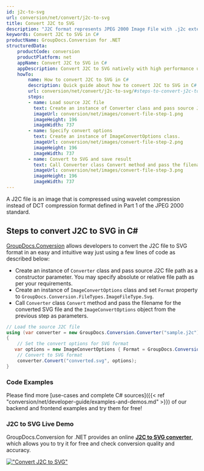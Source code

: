 ```yaml
---
id: j2c-to-svg
url: conversion/net/convert/j2c-to-svg
title: Convert J2C to SVG
description: "J2C format represents JPEG 2000 Image File with .j2c extension. Learn how to convert J2C to SVG file programmatically in C# language using GroupDocs.Conversion for .NET library."
keywords: Convert J2C to SVG in C#
productName: GroupDocs.Conversion for .NET
structuredData:
    productCode: conversion
    productPlatform: net
    appName: Convert J2C to SVG in C#
    appDescription: Convert J2C to SVG natively with high performance using C# language and server side GroupDocs.Conversion for .NET APIs, without the use of any software like Microsoft or Open Office.
    howTo:
        name: How to convert J2C to SVG in C# 
        description: Quick guide about how to convert J2C to SVG in C# with high performance and accuracy.
        url: conversion/net/convert/j2c-to-svg/#steps-to-convert-j2c-to-svg-in-c
        steps:
        - name: Load source J2C file 
          text: Create an instance of Converter class and pass source J2C file path as a constructor parameter. You may specify absolute or relative file path as per your requirements. 
          imageUrl: conversion/net/images/convert-file-step-1.png
          imageHeight: 196
          imageWidth: 737
        - name: Specify convert options 
          text: Create an instance of ImageConvertOptions class.
          imageUrl: conversion/net/images/convert-file-step-2.png
          imageHeight: 196
          imageWidth: 737
        - name: Convert to SVG and save result 
          text: Call Converter class Convert method and pass the filename for the converted HTML file and the ImageConvertOptions object from the previous step as parameters.
          imageUrl: conversion/net/images/convert-file-step-3.png
          imageHeight: 196
          imageWidth: 737
---
```


A J2C file is an image that is compressed using wavelet compression instead of DCT compression format defined in Part 1 of the JPEG 2000 standard.

## Steps to convert J2C to SVG in C#

[GroupDocs.Conversion](https://products.groupdocs.com/conversion/net) allows developers to convert the J2C file to SVG format in an easy and intuitive way just using a few lines of code as described below:

* Create an instance of `Converter` class and pass source J2C file path as a constructor parameter. You may specify absolute or relative file path as per your requirements. 
* Create an instance of `ImageConvertOptions` class and set `Format` property to `GroupDocs.Conversion.FileTypes.ImageFileType.Svg`.
* Call `Converter` class `Convert` method and pass the filename for the converted SVG file and the `ImageConvertOptions` object from the previous step as parameters.

```csharp
// Load the source J2C file
using (var converter = new GroupDocs.Conversion.Converter("sample.j2c"))
{
    // Set the convert options for SVG format
   var options = new ImageConvertOptions { Format = GroupDocs.Conversion.FileTypes.ImageFileType.Svg };
    // Convert to SVG format
    converter.Convert("converted.svg", options);
}
```

### Code Examples

Please find more [use-cases and complete C# sources]({{< ref "conversion/net/developer-guide/examples-and-demos.md" >}}) of our backend and frontend examples and try them for free!

### J2C to SVG Live Demo

GroupDocs.Conversion for .NET provides an online [**J2C to SVG converter**](https://products.groupdocs.app/conversion/j2c-to-svg), which allows you to try it for free and check conversion quality and accuracy.

[!["Convert J2C to SVG"](conversion/net/images/convert-to-svg/convert-j2c-to-svg.png)](https://products.groupdocs.app/conversion/j2c-to-svg)